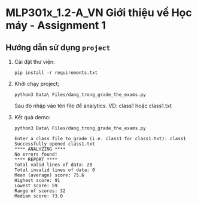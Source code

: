 # MLP301x_1.2-A_VN Giới thiệu về Học máy - Assignment 1
## Hướng dẫn sử dụng `project`

1. Cài đặt thư viện:
    ```
    pip install -r requirements.txt
    ```

2. Khởi chạy project;
    ```
    python3 Data\ Files/dang_trong_grade_the_exams.py
    ```
   
   Sau đó nhập vào tên file để analytics. VD: class1 hoặc class1.txt

3. Kết quả demo:
    ```
    python3 Data\ Files/dang_trong_grade_the_exams.py
    ```
    ```
    Enter a class file to grade (i.e. class1 for class1.txt): class1
    Successfully opened class1.txt
    **** ANALYZING ****
    No errors found!
    **** REPORT ****
    Total valid lines of data: 20
    Total invalid lines of data: 0
    Mean (average) score: 75.6
    Highest score: 91
    Lowest score: 59
    Range of scores: 32
    Median score: 73.0
    ```
